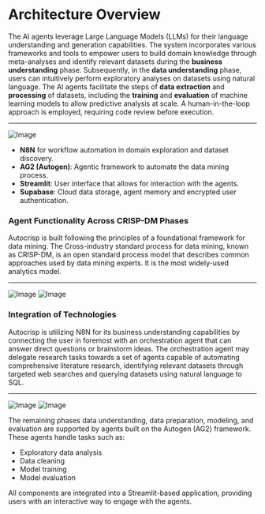 # Architecture Overview

The AI agents leverage Large Language Models (LLMs) for their language understanding and generation capabilities. The system incorporates various frameworks and tools to empower users to build domain knowledge through meta-analyses and identify relevant datasets during the **business understanding** phase. Subsequently, in the **data understanding** phase, users can intuitively perform exploratory analyses on datasets using natural language. The AI agents facilitate the steps of **data extraction** and **processing** of datasets, including the **training** and **evaluation** of machine learning models to allow predictive analysis at scale. A human-in-the-loop approach is employed, requiring code review before execution.

---

![Image](https://github.com/user-attachments/assets/b3345c0e-5af8-482e-b8d3-6b5da801d1ab)

* **N8N** for workflow automation in domain exploration and dataset discovery.
* **AG2 (Autogen)**: Agentic framework to automate the data mining process.
* **Streamlit**: User interface that allows for interaction with the agents.
* **Supabase**: Cloud data storage, agent memory and encrypted user authentication.

### Agent Functionality Across CRISP-DM Phases

Autocrisp is built following the principles of a foundational framework for data mining. The Cross-industry standard process for data mining, known as CRISP-DM, is an open standard process model that describes common approaches used by data mining experts. It is the most widely-used analytics model.

---

![Image](https://github.com/user-attachments/assets/808576cc-c009-4d05-8818-796b1358fc1e)
![Image](https://github.com/user-attachments/assets/6ca75997-8db6-4b87-bb40-71685817d802)

### Integration of Technologies

Autocrisp is utilizing N8N for its business understanding capabilities by connecting the user in foremost with an orchestration agent that can answer direct questions or brainstorm ideas. The orchestration agent may delegate research tasks towards a set of agents capable of automating comprehensive literature research, identifying relevant datasets through targeted web searches and querying datasets using natural language to SQL.

---

![Image](https://github.com/user-attachments/assets/a7f5bae7-9175-4c41-b90c-17dd8c3edb20)
![Image](https://github.com/user-attachments/assets/83e0f309-842a-4049-9f0a-ab07d3928c2c)

The remaining phases data understanding, data preparation, modeling, and evaluation are supported by agents built on the Autogen (AG2) framework. These agents handle tasks such as:

* Exploratory data analysis
* Data cleaning
* Model training
* Model evaluation

All components are integrated into a Streamlit-based application, providing users with an interactive way to engage with the agents.
